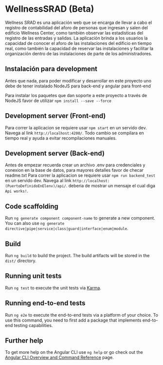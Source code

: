 # WellnessSRAD (Beta)

Wellness SRAD es una aplicación web que se encarga de llevar a cabo el registro de contabilidad del aforo de personas que ingresan y salen del edificio Wellness Center, como también observar las estadísticas del registro de las entradas y salidas. La aplicación brinda a los usuarios la capacidad de conocer el aforo de las instalaciones del edificio en tiempo real, como también la capacidad de reservar las instalaciones y facilitar la organización dentro de las instalaciones de parte de los administradores. 

## Instalación para development

Antes que nada, para poder modificar y desarrollar en este proyecto uno debe de tener instalado NodeJS para back-end y angular para front-end

Para instalar los paquetes que dan soporte a este proyecto a través de NodeJS favor de utilizar `npm install --save --force`
## Development server (Front-end)

Para correr la aplicacion se requiere usar `npm start` en un servido dev. Navega al link `http://localhost:4200/`. Todo cambio se compilara en tiempo real y ayuda a evitar recompilaciones manuales.

## Development server (Back-end)
Antes de empezar recuerda crear un archivo .env para credenciales y conexion en la base de datos, para mayores detalles favor de checar readme.txt
Para correr la aplicacion se requiere usar `npm run backend_test ` en un servido dev. Navega al link `http://localhost:(PuertoDefinidoEnElenv)/api/`. deberia de mostrar un mensaje el cual diga `Api works!`.


## Code scaffolding

Run `ng generate component component-name` to generate a new component. You can also use `ng generate directive|pipe|service|class|guard|interface|enum|module`.

## Build

Run `ng build` to build the project. The build artifacts will be stored in the `dist/` directory.

## Running unit tests

Run `ng test` to execute the unit tests via [Karma](https://karma-runner.github.io).

## Running end-to-end tests

Run `ng e2e` to execute the end-to-end tests via a platform of your choice. To use this command, you need to first add a package that implements end-to-end testing capabilities.

## Further help

To get more help on the Angular CLI use `ng help` or go check out the [Angular CLI Overview and Command Reference](https://angular.io/cli) page.

